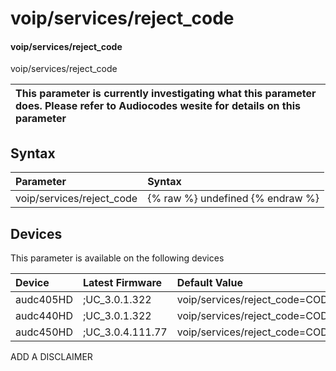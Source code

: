 ﻿---
description: voip/services/reject_code
search: false
---

# voip/services/reject_code

#### voip/services/reject_code

voip/services/reject_code


| This parameter is currently investigating what this parameter does. Please refer to Audiocodes wesite for details on this parameter | 
| :--- |

## Syntax
| Parameter | Syntax |
| :--- | :--- |
|voip/services/reject_code | {% raw %} undefined {% endraw %}|

## Devices
This parameter is available on the following devices

| Device | Latest Firmware | Default Value |
|:---|:---|:---|
| audc405HD | ;UC_3.0.1.322 | voip/services/reject_code=CODE_603 
| audc440HD | ;UC_3.0.1.322 | voip/services/reject_code=CODE_603 
| audc450HD | ;UC_3.0.4.111.77 | voip/services/reject_code=CODE_603 

ADD A DISCLAIMER
